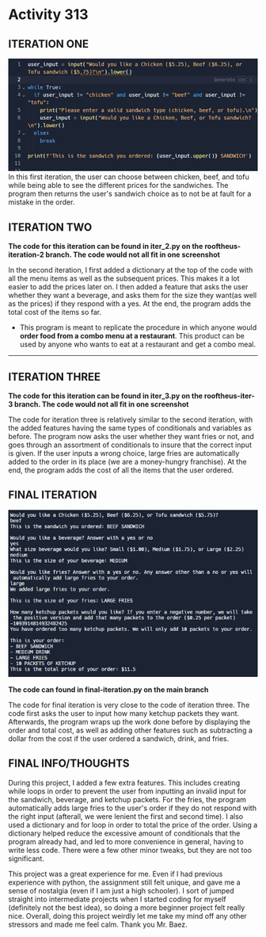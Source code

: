# Activity 313

## ITERATION ONE
![Code of iteration one][iter one]
In this first iteration, the user can choose between chicken, beef, and tofu while being able to see the different prices for the sandwiches. The program then returns the user's sandwich choice as to not be at fault for a mistake in the order.

## ITERATION TWO 
**The code for this iteration can be found in iter_2.py on the rooftheus-iteration-2 branch. The code would not all fit in one screenshot**

In the second iteration, I first added a dictionary at the top of the code with all the menu items as well as the subsequent prices. This makes it a lot easier to add the prices later on. I then added a feature that asks the user whether they want a beverage, and asks them for the size they want(as well as the prices) if they respond with a yes. At the end, the program adds the total cost of the items so far.


* This program is meant to replicate the procedure in which anyone would **order food from a combo menu at a restaurant**. This product can be used by anyone who wants to eat at a restaurant and get a combo meal.
---

## ITERATION THREE
**The code for this iteration can be found in iter_3.py on the rooftheus-iter-3 branch. The code would not all fit in one screenshot**

The code for iteration three is relatively similar to the second iteration, with the added features having the same types of conditionals and variables as before. The program now asks the user whether they want fries or not, and goes through an assortment of conditionals to insure that the correct input is given. If the user inputs a wrong choice, large fries are automatically added to the order in its place (we are a money-hungry franchise). At the end, the program adds the cost of all the items that the user ordered.

## FINAL ITERATION
![Final Iteration Output][fin iter]

**The code can found in final-iteration.py on the main branch**

The code for final iteration is very close to the code of iteration three. The code first asks the user to input how many ketchup packets they want. Afterwards, the program wraps up the work done before by displaying the order and total cost, as well as adding other features such as subtracting a dollar from the cost if the user ordered a sandwich, drink, and fries. 

## FINAL INFO/THOUGHTS

During this project, I added a few extra features. This includes creating while loops in order to prevent the user from inputting an invalid input for the sandwich, beverage, and ketchup packets. For the fries, the program automatically adds large fries to the user's order if they do not respond with the right input (afterall, we were lenient the first and second time). I also used a dictionary and for loop in order to total the price of the order. Using a dictionary helped reduce the excessive amount of conditionals that the program already had, and led to more convenience in general, having to write less code. There were a few other minor tweaks, but they are not too significant. 

This project was a great experience for me. Even if I had previous experience with python, the assignment still felt unique, and gave me a sense of nostalgia (even if I am just a high schooler). I sort of jumped straight into intermediate projects when I started coding for myself (definitely not the best idea), so doing a more beginner project felt really nice. Overall, doing this project weirdly let me take my mind off any other stressors and made me feel calm. Thank you Mr. Baez. 

[iter one]: https://github.com/rooftheus/Activity313/blob/main/images/Screenshot%202024-02-01%20125835.png "Iteration 1"
[fin iter]: https://github.com/rooftheus/Activity313/blob/main/images/Screenshot%202024-02-05%20184255.png "Final Iteration"


